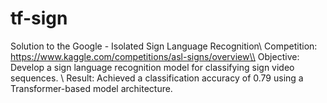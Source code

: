 # tf-sign
Solution to the Google - Isolated Sign Language Recognition\\
Competition: https://www.kaggle.com/competitions/asl-signs/overview\\
Objective: Develop a sign language recognition model for classifying sign video sequences. \\
Result: Achieved a classification accuracy of 0.79 using a Transformer-based model architecture. 
